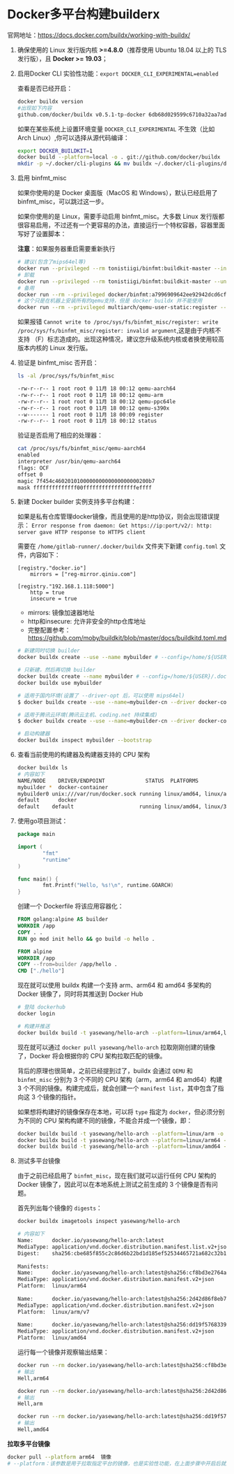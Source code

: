 # Docker多平台构建builderx

官网地址：https://docs.docker.com/buildx/working-with-buildx/

1. 确保使用的 Linux 发行版内核 **>=4.8.0**（推荐使用 Ubuntu 18.04 以上的 TLS 发行版），且 **Docker >= 19.03**；

1. 启用Docker CLI 实验性功能：`export DOCKER_CLI_EXPERIMENTAL=enabled`
    
    查看是否已经开启：

    ```bash
    docker buildx version
    #出现如下内容
    github.com/docker/buildx v0.5.1-tp-docker 6db68d029599c6710a32aa7adcba8e5a344795a7
    ```

    如果在某些系统上设置环境变量 `DOCKER_CLI_EXPERIMENTAL` 不生效（比如 Arch Linux）,你可以选择从源代码编译：

    ```bash
    export DOCKER_BUILDKIT=1
    docker build --platform=local -o . git://github.com/docker/buildx
    mkdir -p ~/.docker/cli-plugins && mv buildx ~/.docker/cli-plugins/docker-buildx
    ```
1. 启用 binfmt_misc

    如果你使用的是 Docker 桌面版（MacOS 和 Windows），默认已经启用了 binfmt_misc，可以跳过这一步。

    如果你使用的是 Linux，需要手动启用 binfmt_misc。大多数 Linux 发行版都很容易启用，不过还有一个更容易的办法，直接运行一个特权容器，容器里面写好了设置脚本：

    **注意**：如果服务器重启需要重新执行

    ```bash
    # 建议(包含了mips64el等)
    docker run --privileged --rm tonistiigi/binfmt:buildkit-master --install all
    # 卸载
    docker run --privileged --rm tonistiigi/binfmt:buildkit-master --uninstall qemu-*
    # 备用
    docker run --rm --privileged docker/binfmt:a7996909642ee92942dcd6cff44b9b95f08dad64
    # 这个只是在机器上安装所有的qemu支持，但是 docker buildx 并不能使用
    docker run --rm --privileged multiarch/qemu-user-static:register --reset
    ```

    如果报错 `Cannot write to /proc/sys/fs/binfmt_misc/register: write /proc/sys/fs/binfmt_misc/register: invalid argument`,这是由于内核不支持 （F）标志造成的。出现这种情况，建议您升级系统内核或者换使用较高版本内核的 Linux 发行版。

1. 验证是 binfmt_misc 否开启：

    ```bash
    ls -al /proc/sys/fs/binfmt_misc

    -rw-r--r-- 1 root root 0 11月 18 00:12 qemu-aarch64
    -rw-r--r-- 1 root root 0 11月 18 00:12 qemu-arm
    -rw-r--r-- 1 root root 0 11月 18 00:12 qemu-ppc64le
    -rw-r--r-- 1 root root 0 11月 18 00:12 qemu-s390x
    --w------- 1 root root 0 11月 18 00:09 register
    -rw-r--r-- 1 root root 0 11月 18 00:12 status
    ```

    验证是否启用了相应的处理器：

    ```bash
    cat /proc/sys/fs/binfmt_misc/qemu-aarch64
    enabled
    interpreter /usr/bin/qemu-aarch64
    flags: OCF
    offset 0
    magic 7f454c460201010000000000000000000200b7
    mask ffffffffffffff00fffffffffffffffffeffff
    ```

1. 新建 Docker builder 实例支持多平台构建：

    如果是私有仓库管理docker镜像，而且使用的是http协议，则会出现错误提示： `Error response from daemon: Get https://ip:port/v2/: http: server gave HTTP response to HTTPS client`

    需要在 `/home/gitlab-runner/.docker/buildx` 文件夹下新建 `config.toml` 文件，内容如下：

    ```
    [registry."docker.io"]
        mirrors = ["reg-mirror.qiniu.com"]
        
    [registry."192.168.1.118:5000"]
        http = true
        insecure = true
    ```
    * mirrors: 镜像加速器地址
    * http和insecure: 允许非安全的http仓库地址
    * 完整配置参考：https://github.com/moby/buildkit/blob/master/docs/buildkitd.toml.md
    
    ```bash
    # 新建同时切换 builder 
    docker buildx create --use --name mybuilder # --config=/home/${USER}/.docker/buildx/config.toml

    # 只新建，然后再切换 builder
    docker buildx create --name mybuilder # --config=/home/${USER}/.docker/buildx/config.toml
    docker buildx use mybuilder

    # 适用于国内环境(设置了 --driver-opt 后，可以使用 mips64el)
    $ docker buildx create --use --name=mybuilder-cn --driver docker-container --driver-opt image=dockerpracticesig/buildkit:master

    # 适用于腾讯云环境(腾讯云主机、coding.net 持续集成)
    $ docker buildx create --use --name=mybuilder-cn --driver docker-container --driver-opt image=dockerpracticesig/buildkit:master-tencent

    # 启动构建器
    docker buildx inspect mybuilder --bootstrap
    ```

1. 查看当前使用的构建器及构建器支持的 CPU 架构

    ```bash
    docker buildx ls
    # 内容如下
    NAME/NODE    DRIVER/ENDPOINT             STATUS  PLATFORMS
    mybuilder *  docker-container
    mybuilder0 unix:///var/run/docker.sock running linux/amd64, linux/arm64, linux/ppc64le, linux/s390x, linux/386, linux/arm/v7, linux/arm/v6
    default      docker
    default    default                     running linux/amd64, linux/386
    ```

1. 使用go项目测试：

    ```go
    package main

    import (
            "fmt"
            "runtime"
    )

    func main() {
            fmt.Printf("Hello, %s!\n", runtime.GOARCH)
    }
    ```

    创建一个 Dockerfile 将该应用容器化：

    ```dockerfile
    FROM golang:alpine AS builder
    WORKDIR /app
    COPY . .
    RUN go mod init hello && go build -o hello .

    FROM alpine
    WORKDIR /app
    COPY --from=builder /app/hello .
    CMD ["./hello"]
    ```

    现在就可以使用 buildx 构建一个支持 arm、arm64 和 amd64 多架构的 Docker 镜像了，同时将其推送到 Docker Hub

    ```bash
    # 登陆 dockerhub
    docker login

    # 构建并推送
    docker buildx build -t yasewang/hello-arch --platform=linux/arm64,linux/arm,linux/amd64 . --push
    ```

    现在就可以通过 `docker pull yasewang/hello-arch` 拉取刚刚创建的镜像了，Docker 将会根据你的 CPU 架构拉取匹配的镜像。

    背后的原理也很简单，之前已经提到过了，buildx 会通过 `QEMU` 和 `binfmt_misc` 分别为 3 个不同的 CPU 架构（arm，arm64 和 amd64）构建 3 个不同的镜像。构建完成后，就会创建一个 `manifest list`，其中包含了指向这 3 个镜像的指针。

    如果想将构建好的镜像保存在本地，可以将 `type` 指定为 `docker`，但必须分别为不同的 CPU 架构构建不同的镜像，不能合并成一个镜像，即：

    ```bash
    docker buildx build -t yasewang/hello-arch --platform=linux/arm -o type=docker .
    docker buildx build -t yasewang/hello-arch --platform=linux/arm64 -o type=docker .
    docker buildx build -t yasewang/hello-arch --platform=linux/amd64 -o type=docker .
    ```

1. 测试多平台镜像

    由于之前已经启用了 `binfmt_misc`，现在我们就可以运行任何 CPU 架构的 Docker 镜像了，因此可以在本地系统上测试之前生成的 3 个镜像是否有问题。

    首先列出每个镜像的 `digests`：

    ```bash
    docker buildx imagetools inspect yasewang/hello-arch

    # 内容如下
    Name:      docker.io/yasewang/hello-arch:latest
    MediaType: application/vnd.docker.distribution.manifest.list.v2+json
    Digest:    sha256:cbe685f855c2c86d6b22bd1d185ef52534465721a682c32b198765208f0d6dea
            
    Manifests: 
    Name:      docker.io/yasewang/hello-arch:latest@sha256:cf8bd3e2764a490c7edcc150a52a24ac4faed6f2162b34a5ad144384e840d0b7
    MediaType: application/vnd.docker.distribution.manifest.v2+json
    Platform:  linux/arm64
                
    Name:      docker.io/yasewang/hello-arch:latest@sha256:2d42d86f8eb79969852969d11184b03bd8ea876bf5a1ad89103e808961dc2f37
    MediaType: application/vnd.docker.distribution.manifest.v2+json
    Platform:  linux/arm/v7
                
    Name:      docker.io/yasewang/hello-arch:latest@sha256:dd19f57683395387b00d1a41adf2cabc7a34bba91bf2c1a80292bf3eaf0e4481
    MediaType: application/vnd.docker.distribution.manifest.v2+json
    Platform:  linux/amd64
    ```

    运行每一个镜像并观察输出结果：

    ```bash
    docker run --rm docker.io/yasewang/hello-arch:latest@sha256:cf8bd3e2764a490c7edcc150a52a24ac4faed6f2162b34a5ad144384e840d0b7
    # 输出
    Hell,arm64

    docker run --rm docker.io/yasewang/hello-arch:latest@sha256:2d42d86f8eb79969852969d11184b03bd8ea876bf5a1ad89103e808961dc2f37
    # 输出
    Hell,arm
    
    docker run --rm docker.io/yasewang/hello-arch:latest@sha256:dd19f57683395387b00d1a41adf2cabc7a34bba91bf2c1a80292bf3eaf0e4481
    # 输出
    Hell,amd64
    ```

**拉取多平台镜像**

```bash
docker pull --platform arm64  镜像
# --platform：该参数是用于拉取指定平台的镜像，也是实验性功能，在上面步骤中开启后就会出现。通过该参数可以手动指定需要的CPU平台镜像，而不用自动去识别。
```